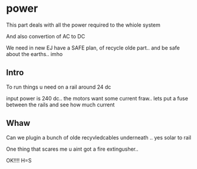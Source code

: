 # power
This part deals with all the power required to the whiole system

And also convertion of AC to DC

We need in new EJ have a SAFE plan, of recycle olde part..
and be safe about the earths.. imho

## Intro

To run things u need on a rail around 24 dc

input power is 240 dc..
the motors want some current fraw..
lets put a fuse between the rails and see how much current

## Whaw

Can we plugin a bunch of olde recyvledcables underneath .. yes
solar to rail

One thing that scares me u aint got a fire extingusher..

OK!!!! H=S




